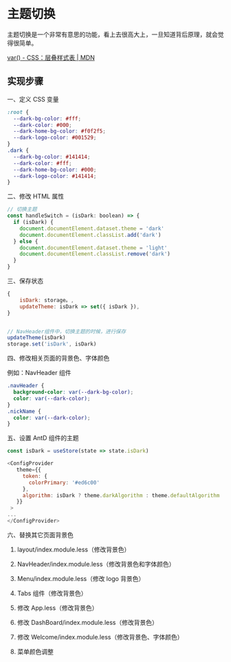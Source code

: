 # 主题切换

主题切换是一个非常有意思的功能，看上去很高大上，一旦知道背后原理，就会觉得很简单。

[var() - CSS：层叠样式表 | MDN](https://developer.mozilla.org/zh-CN/docs/Web/CSS/var)

## 实现步骤

一、定义 CSS 变量

```css
:root {
  --dark-bg-color: #fff;
  --dark-color: #000;
  --dark-home-bg-color: #f0f2f5;
  --dark-logo-color: #001529;
}
.dark {
  --dark-bg-color: #141414;
  --dark-color: #fff;
  --dark-home-bg-color: #000;
  --dark-logo-color: #141414;
}
```

二、修改 HTML 属性

```js
// 切换主题
const handleSwitch = (isDark: boolean) => {
  if (isDark) {
    document.documentElement.dataset.theme = 'dark'
    document.documentElement.classList.add('dark')
  } else {
    document.documentElement.dataset.theme = 'light'
    document.documentElement.classList.remove('dark')
  }
}
```

三、保存状态

```js
{
    isDark: storage。,
    updateTheme: isDark => set({ isDark }),
}


// NavHeader组件中，切换主题的时候，进行保存
updateTheme(isDark)
storage.set('isDark', isDark)
```

四、修改相关页面的背景色、字体颜色

例如：NavHeader 组件

```css
.navHeader {
  background-color: var(--dark-bg-color);
  color: var(--dark-color);
}
.nickName {
  color: var(--dark-color);
}
```

五、设置 AntD 组件的主题

```js
const isDark = useStore(state => state.isDark)

<ConfigProvider
   theme={{
     token: {
       colorPrimary: '#ed6c00'
     },
     algorithm: isDark ? theme.darkAlgorithm : theme.defaultAlgorithm
   }}
 >
...
</ConfigProvider>
```

六、替换其它页面背景色

1. layout/index.module.less（修改背景色）

2. NavHeader/index.module.less（修改背景色和字体颜色）

3. Menu/index.module.less（修改 logo 背景色）

4. Tabs 组件（修改背景色）

5. 修改 App.less（修改背景色）

6. 修改 DashBoard/index.module.less（修改背景色）

7. 修改 Welcome/index.module.less（修改背景色、字体颜色）

8. 菜单颜色调整
